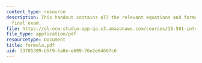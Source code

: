 ```yaml
---
content_type: resource
description: This handout contains all the relevant equations and formulae for the
  final exam.
file: https://ol-ocw-studio-app-qa.s3.amazonaws.com/courses/15-501-introduction-to-financial-and-managerial-accounting-spring-2004/33705399b5f95a8ee60976e2e64667c6_formula.pdf
file_type: application/pdf
resourcetype: Document
title: formula.pdf
uid: 33705399-b5f9-5a8e-e609-76e2e64667c6
---
```

